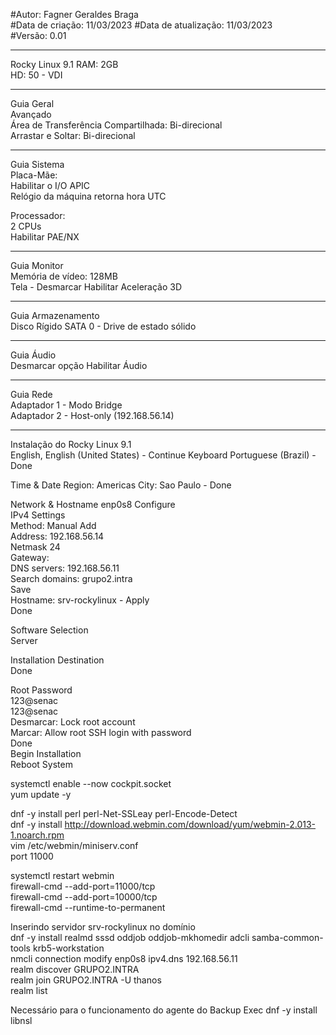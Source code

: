 #Autor: Fagner Geraldes Braga  
#Data de criação: 11/03/2023 
#Data de atualização: 11/03/2023  
#Versão: 0.01  
***
Rocky Linux 9.1
RAM: 2GB  
HD: 50 - VDI  
***
Guia Geral  
  Avançado  
    Área de Transferência Compartilhada: Bi-direcional  
    Arrastar e Soltar: Bi-direcional  
***
Guia Sistema  
Placa-Mãe:   
Habilitar o I/O APIC  
Relógio da máquina retorna hora UTC  

Processador:   
    2 CPUs  
    Habilitar PAE/NX  
***  
Guia Monitor  
Memória de vídeo: 128MB   
Tela - Desmarcar Habilitar Aceleração 3D  
***    
Guia Armazenamento  
Disco Rígido SATA 0 - Drive de estado sólido  
***
Guia Áudio  
Desmarcar opção Habilitar Áudio  
***
Guia Rede  
Adaptador 1 - Modo Bridge  
Adaptador 2 - Host-only (192.168.56.14)  
***
Instalação do Rocky Linux 9.1  
English, English (United States) - Continue
Keyboard Portuguese (Brazil) - Done 

Time & Date
Region: Americas City: Sao Paulo - Done
  
Network & Hostname 
enp0s8 
Configure  
IPv4 Settings  
Method: Manual  Add  
Address: 192.168.56.14  
Netmask 24  
Gateway:    
DNS servers: 192.168.56.11  
Search domains: grupo2.intra  
Save  
Hostname: srv-rockylinux - Apply  
Done  

Software Selection  
Server

Installation Destination  
Done  

Root Password  
123@senac  
123@senac  
Desmarcar: Lock root account  
Marcar: Allow root SSH login with password  
Done  
Begin Installation  
Reboot System  

systemctl enable --now cockpit.socket  
yum update -y  

dnf -y install perl perl-Net-SSLeay perl-Encode-Detect   
dnf -y install  http://download.webmin.com/download/yum/webmin-2.013-1.noarch.rpm  
vim /etc/webmin/miniserv.conf   
port 11000  

systemctl restart webmin   
firewall-cmd --add-port=11000/tcp  
firewall-cmd --add-port=10000/tcp  
firewall-cmd --runtime-to-permanent   

Inserindo servidor srv-rockylinux no domínio  
dnf -y install realmd sssd oddjob oddjob-mkhomedir adcli samba-common-tools krb5-workstation   
nmcli connection modify enp0s8 ipv4.dns 192.168.56.11  
realm discover GRUPO2.INTRA  
realm join GRUPO2.INTRA -U thanos  
realm list  

Necessário para o funcionamento do agente do Backup Exec
dnf -y install libnsl 